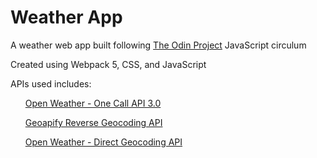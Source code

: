 # Weather App

<p>A weather web app built following <a href='https://www.theodinproject.com/lessons/node-path-javascript-todo-list'>The Odin Project</a> JavaScript circulum</p>

<p>Created using Webpack 5, CSS, and JavaScript</p>

<p>APIs used includes:</p>
<ul><a href='https://openweathermap.org/api/one-call-3'>Open Weather - One Call API 3.0</a></ul>
<ul><a href='https://apidocs.geoapify.com/docs/geocoding/reverse-geocoding/#about'>Geoapify Reverse Geocoding API</a></ul>
<ul><a href='https://openweathermap.org/api/geocoding-api'>Open Weather - Direct Geocoding API</a></ul>
